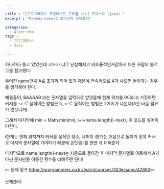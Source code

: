 ```yaml
---

title : "[프로그래머스 코딩테스트 고득점 kit] 조이스틱 (java) "
excerpt : "Greedy-Level2 조이스틱 문제풀이"

categories:
  - Algorithm
tags :
  - 프로그래머스 
  - Java

---
```


하나하나 풀고 있었는데 코드가 너무 난잡해지고 비효율적인거같아서 다른 사람의 블로그를 참고했다.

주어진 name만큼 A로 초기화 되어 있기 때문에 연속적으로 A가 나오면 돌아가는 경우를 생각해야 한다.

예를들어, BAAAAB 라는 문자열을 입력으로 받았을때 현재 위치를 0이라고 가정하면 커서를 -> 로 움직이는 방법은 5, <-로 움직이는 방법은 2가지가 나온다(A는 바꿀 필요가 없으니까)

그래서 마지막에 	min = Math.min(min, i+i+name.length()-next); 이 코드를 넣어줘야한다.

i한개는 현재 위치까지 커서를 움직인 횟수, 나머지 i한개는 처음으로 돌아가 왼쪽 커서로 마지막 문자열에 가야하기 때문에 온만큼 i를 한번 더 더해준다.

마지막으로 name.length()-next는 처음으로 돌아간 후 마지막 문자열로 이동해서 A가 아닌 문자만큼 이동한 횟수를 더해주면 된다!

:pencil2: 문제 링크 <https://programmers.co.kr/learn/courses/30/lessons/42860>:pencil2:

문제풀이

<script src="https://gist.github.com/leejieun1121/edb5066f6c24ac5c7bff1505b7073c11.js"></script>
